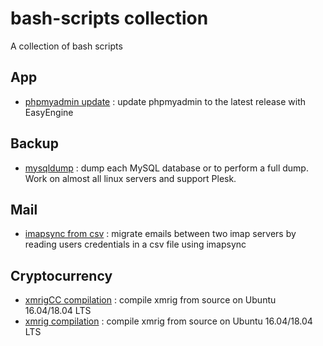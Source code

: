 # bash-scripts collection

A collection of bash scripts

## App

* [phpmyadmin update](https://github.com/VirtuBox/bash-scripts/tree/master/apps/phpmyadmin) :  update phpmyadmin to the latest release with EasyEngine

## Backup

* [mysqldump](https://github.com/VirtuBox/bash-scripts/blob/master/backup/mysqldump/) :  dump each MySQL database or to perform a full dump. Work on almost all linux servers and support Plesk.

## Mail

* [imapsync from csv](https://github.com/VirtuBox/bash-scripts/blob/master/mail/imapsync/) : migrate emails between two imap servers by reading users credentials in a csv file using imapsync

## Cryptocurrency

* [xmrigCC compilation](https://github.com/VirtuBox/bash-scripts/tree/master/cryptocurrency/xmrigCC) : compile xmrig from source on Ubuntu 16.04/18.04 LTS
* [xmrig compilation](https://github.com/VirtuBox/bash-scripts/tree/master/cryptocurrency/xmrig) : compile xmrig from source on Ubuntu 16.04/18.04 LTS
